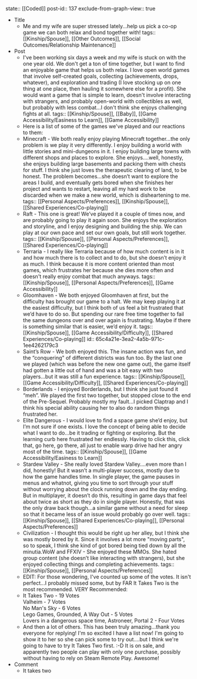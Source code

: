 state:: [[Coded]]
post-id:: 137
exclude-from-graph-view:: true

- Title
	- Me and my wife are super stressed lately...help us pick a co-op game we can both relax and bond together with!
	  tags:: [[Kinship/Spouse]], [[Other Outcomes]], [[Social Outcomes/Relationship Maintenance]]
- Post
	- I've been working six days a week and my wife is stuck on with the one year old. We don't get a ton of time together, but I want to find an enjoyable game that helps us both relax. I love open world games that involve self-created goals, collecting (achievements, drops, whatever), and exploration and trading (I love stocking up on one thing at one place, then hauling it somewhere else for a profit). She would want a game that is simple to learn, doesn't involve interacting with strangers, and probably open-world with collectibles as well, but probably with less combat...I don't think she enjoys challenging fights at all.
	  tags:: [[Kinship/Spouse]], [[Baby]], [[Game Accessibility/Easiness to Learn]], [[Game Accessibility]]
	- Here is a list of some of the games we've played and our reactions to them:
	- Minecraft - We both really enjoy playing Minecraft together…the only problem is we play it very differently. I enjoy building a world with little stories and mini-dungeons in it. I enjoy building large towns with different shops and places to explore. She enjoys….well, honestly, she enjoys building large basements and packing them with chests for stuff. I think she just loves the therapeutic clearing of land, to be honest. The problem becomes…she doesn’t want to explore the areas I build, and eventually gets bored when she finishes her project and wants to restart, leaving all my hard work to be discarded when we make a new world, which is disheartening to me.
	  tags:: [[Personal Aspects/Preferences]], [[Kinship/Spouse]], [[Shared Experiences/Co-playing]]
	- Raft - This one is great! We’ve played it a couple of times now, and are probably going to play it again soon. She enjoys the exploration and storyline, and I enjoy designing and building the ship. We can play at our own pace and set our own goals, but still work together.
	  tags:: [[Kinship/Spouse]], [[Personal Aspects/Preferences]], [[Shared Experiences/Co-playing]]
	- Terraria - I really like Terraria because of how much content is in it and how much there is to collect and to do, but she doesn’t enjoy it as much. I think because it is more content oriented than most games, which frustrates her because she dies more often and doesn't really enjoy combat that much anyways.
	  tags:: [[Kinship/Spouse]], [[Personal Aspects/Preferences]], [[Game Accessibility]]
	- Gloomhaven - We both enjoyed Gloomhaven at first, but the difficulty has brought our game to a halt. We may keep playing it at the easiest difficulty, but I think both of us feel a bit frustrated that we’d have to do so. But spending our rare free time together to fail the same dungeons over and over again is frustrating. Maybe if there is something similar that is easier, we’d enjoy it.
	  tags:: [[Kinship/Spouse]], [[Game Accessibility/Difficulty]], [[Shared Experiences/Co-playing]]
	  id:: 65c4a21e-3ea2-4a5b-971c-1ee4262179c3
	- Saint’s Row - We both enjoyed this. The insane action was fun, and the “conquering" of different districts was fun too. By the last one we played (which was before the new one game out), the game itself had gotten a little out of hand and was a bit easy with two players...but it was still a fun experience.
	  tags:: [[Kinship/Spouse]], [[Game Accessibility/Difficulty]], [[Shared Experiences/Co-playing]]
	- Borderlands - I enjoyed Borderlands, but I think she just found it “meh”. We played the first two together, but stopped close to the end of the Pre-Sequel. Probably mostly my fault…I picked Claptrap and I think his special ability causing her to also do random things frustrated her.
	- Elite Dangerous - I would love to find a space game she’d enjoy, but I’m not sure if one exists. I love the concept of being able to decide what I want to do…be it trading or fighting or exploring. But the learning curb here frustrated her endlessly. Having to click this, click that, go here, go there, all just to enable warp drive had her angry most of the time.
	  tags:: [[Kinship/Spouse]], [[Game Accessibility/Easiness to Learn]]
	- Stardew Valley - She really loved Stardew Valley….even more than I did, honestly! But it wasn’t a multi-player success, mostly due to how the game handles time. In single player, the game pauses in menus and whatnot, giving you time to sort through your stuff without worrying about the clock running down and the day ending. But in multiplayer, it doesn’t do this, resulting in game days that feel about twice as short as they do in single player. Honestly, that was the only draw back though…a similar game without a need for sleep so that it became less of an issue would probably go over well.
	  tags:: [[Kinship/Spouse]], [[Shared Experiences/Co-playing]], [[Personal Aspects/Preferences]]
	- Civilization - I thought this would be right up her alley, but I think she was mostly bored by it. Since it involves a lot more "moving parts", so to speak, I think she kind of got bored being tied down by all the minutia.WoW and FFXIV - She enjoyed these MMOs. She hated group content (she doesn’t like interacting with strangers), but she enjoyed collecting things and completing achievements.
	  tags:: [[Kinship/Spouse]], [[Personal Aspects/Preferences]]
	- EDIT: For those wondering, I've counted up some of the votes. It isn't perfect...I probably missed some, but by FAR It Takes Two is the most recommended. VERY Recommended:
	- It Takes Two - 19 Votes  
	  Valheim - 7 Votes  
	  No Man's Sky - 6 Votes  
	  Lego Games, Grounded, A Way Out - 5 Votes  
	  Lovers in a dangerous space time, Astroneer, Portal 2 - Four Votes
	- And then a lot of others. This has been truly amazing...thank you everyone for replying! I'm so excited I have a list now! I'm going to show it to her so she can pick some to try out....but I think we're going to have to try It Takes Two first. :-D It is on sale, and apparently two people can play with only one purchase, possibly without having to rely on Steam Remote Play. Awesome!
- Comment
	- It takes two